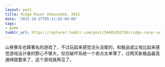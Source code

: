 ```yaml
---
layout: post
title: Ridge Racer Unbounded, 2012
date: '2012-10-27T05:11:02-04:00'
tags:
- game
tumblr_url: https://rapturer.tumblr.com/post/34405293736/ridge-racer-unbounded-2012
---
```

山脊赛车也算著名的游戏了，不过玩起来感觉没头没尾的，和极品或尘埃比起来感觉游戏设计者的野心不够大，仅仅破坏系统一个卖点太单薄了，过两天新极品最高通缉就要来了，这个游戏就再见了。

